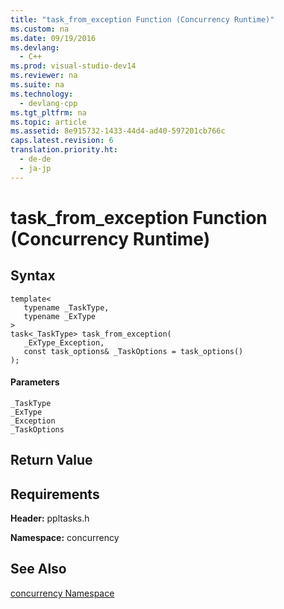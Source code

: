 ```yaml
---
title: "task_from_exception Function (Concurrency Runtime)"
ms.custom: na
ms.date: 09/19/2016
ms.devlang: 
  - C++
ms.prod: visual-studio-dev14
ms.reviewer: na
ms.suite: na
ms.technology: 
  - devlang-cpp
ms.tgt_pltfrm: na
ms.topic: article
ms.assetid: 8e915732-1433-44d4-ad40-597201cb766c
caps.latest.revision: 6
translation.priority.ht: 
  - de-de
  - ja-jp
---
```

# task_from_exception Function (Concurrency Runtime)
## Syntax  
  
```  
template<  
   typename _TaskType,  
   typename _ExType  
>  
task<_TaskType> task_from_exception(  
   _ExType_Exception,  
   const task_options& _TaskOptions = task_options()  
);  
```  
  
#### Parameters  
 `_TaskType`  
 `_ExType`  
 `_Exception`  
 `_TaskOptions`  
  
## Return Value  
  
## Requirements  
 **Header:** ppltasks.h  
  
 **Namespace:** concurrency  
  
## See Also  
 [concurrency Namespace](../vs140/concurrency-Namespace.md)